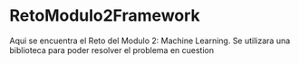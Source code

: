 # RetoModulo2Framework
Aqui se encuentra el Reto del Modulo 2: Machine Learning. Se utilizara una biblioteca para poder resolver el problema en cuestion

